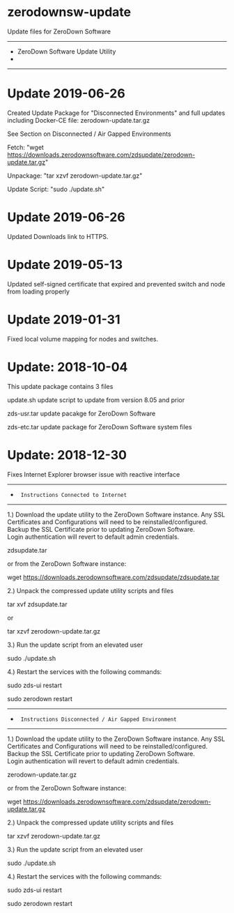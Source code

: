 # zerodownsw-update
Update files for ZeroDown Software
***********************************************
*    ZeroDown Software Update Utility
*
***********************************************

Update 2019-06-26
===================
Created Update Package for "Disconnected Environments" and full updates including Docker-CE
file:   zerodown-update.tar.gz

See Section on Disconnected / Air Gapped Environments

Fetch:  "wget https://downloads.zerodownsoftware.com/zdsupdate/zerodown-update.tar.gz"

Unpackage:  "tar xzvf zerodown-update.tar.gz"

Update Script:  "sudo ./update.sh"


Update 2019-06-26
===================
Updated Downloads link to HTTPS.

Update 2019-05-13
===================
Updated self-signed certificate that expired and prevented switch and node from loading properly


Update 2019-01-31
===================

Fixed local volume mapping for nodes and switches.



Update: 2018-10-04
===================

This update package contains 3 files

update.sh	update script to update from version 8.05 and prior

zds-usr.tar	update pacakge for ZeroDown Software

zds-etc.tar	update package for ZeroDown Software system files

Update: 2018-12-30
===================

Fixes Internet Explorer browser issue with reactive interface


***********************************************
*      Instructions Connected to Internet
***********************************************

1.)	Download the update utility to the ZeroDown Software instance.  Any SSL Certificates and Configurations will
    need to be reinstalled/configured.  Backup the SSL Certificate prior to updating ZeroDown Software.  
    Login authentication will revert to default admin credentials.

zdsupdate.tar 

or from the ZeroDown Software instance:

wget https://downloads.zerodownsoftware.com/zdsupdate/zdsupdate.tar


2.)	Unpack the compressed update utility scripts and files

tar xvf zdsupdate.tar

or 

tar xzvf zerodown-update.tar.gz


3.)	Run the update script from an elevated user

sudo ./update.sh


4.)	Restart the services with the following commands:

sudo zds-ui restart

sudo zerodown restart

***********************************************
*      Instructions Disconnected / Air Gapped Environment
***********************************************

1.)	Download the update utility to the ZeroDown Software instance.  Any SSL Certificates and Configurations will
    need to be reinstalled/configured.  Backup the SSL Certificate prior to updating ZeroDown Software.  
    Login authentication will revert to default admin credentials.

zerodown-update.tar.gz 

or from the ZeroDown Software instance:

wget https://downloads.zerodownsoftware.com/zdsupdate/zerodown-update.tar.gz


2.)	Unpack the compressed update utility scripts and files

tar xzvf zerodown-update.tar.gz


3.)	Run the update script from an elevated user

sudo ./update.sh


4.)	Restart the services with the following commands:

sudo zds-ui restart

sudo zerodown restart

